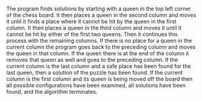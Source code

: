 The program finds solutions by starting with a queen in the top left corner of the chess board. It then places a queen in the second column and moves it until it finds a place where it cannot be hit by the queen in the first column. It then places a queen in the third column and moves it until it cannot be hit by either of the first two queens. Then it continues this process with the remaining columns. If there is no place for a queen in the current column the program goes back to the preceding column and moves the queen in that column. If the queen there is at the end of the column it removes that queen as well and goes to the preceding column. If the current column is the last column and a safe place has been found for the last queen, then a solution of the puzzle has been found. If the current column is the first column and its queen is being moved off the board then all possible configurations have been examined, all solutions have been found, and the algorithm terminates.

